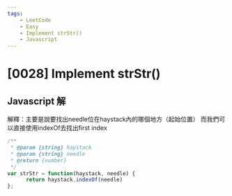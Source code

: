 ```yaml
---
tags: 
    - LeetCode
    - Easy
    - Implement strStr()
    - Javascript
---
```

# [0028] Implement strStr()
## Javascript 解
解釋：主要是說要找出needle位在haystack內的哪個地方（起始位置）
而我們可以直接使用indexOf去找出first index
```javascript
/**
 * @param {string} haystack
 * @param {string} needle
 * @return {number}
 */
var strStr = function(haystack, needle) {
      return haystack.indexOf(needle)
};
```
